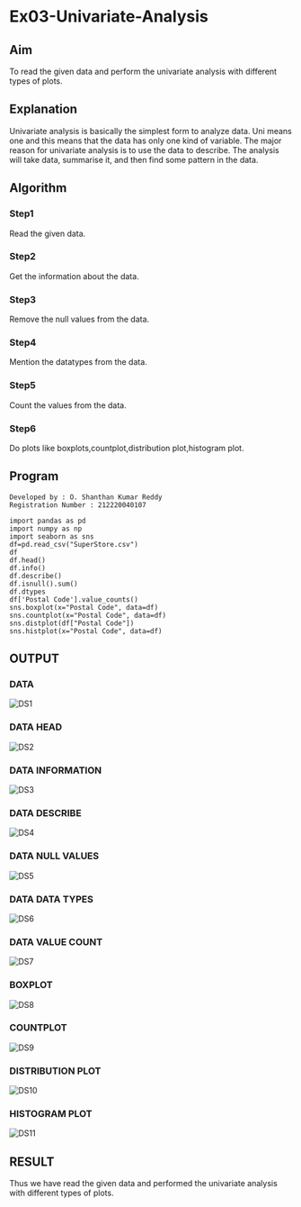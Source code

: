 # Ex03-Univariate-Analysis

## Aim

To read the given data and perform the univariate analysis with different types of plots.

## Explanation

Univariate analysis is basically the simplest form to analyze data. Uni means one and this means that the data has only one kind of variable. The major reason for univariate analysis is to use the data to describe. The analysis will take data, summarise it, and then find some pattern in the data.

## Algorithm

### Step1
Read the given data.

### Step2
Get the information about the data.

### Step3
Remove the null values from the data.

### Step4
Mention the datatypes from the data.

### Step5
Count the values from the data.

### Step6
Do plots like boxplots,countplot,distribution plot,histogram plot.

## Program
```
Developed by : O. Shanthan Kumar Reddy
Registration Number : 212220040107

import pandas as pd
import numpy as np
import seaborn as sns
df=pd.read_csv("SuperStore.csv")
df
df.head()
df.info()
df.describe()
df.isnull().sum()
df.dtypes
df['Postal Code'].value_counts()
sns.boxplot(x="Postal Code", data=df)
sns.countplot(x="Postal Code", data=df)
sns.distplot(df["Postal Code"])
sns.histplot(x="Postal Code", data=df)
```
## OUTPUT

### DATA
![DS1](https://user-images.githubusercontent.com/93427345/191898791-4de0a8c9-8581-41ea-8d84-b5ec9c6743c7.PNG)

### DATA HEAD
![DS2](https://user-images.githubusercontent.com/93427345/191898834-8d3130d9-0b40-4365-a3ea-74e3d28431d2.PNG)

### DATA INFORMATION
![DS3](https://user-images.githubusercontent.com/93427345/191898931-2e68fa8f-cf9d-43bc-a312-daf160e07afc.PNG)

### DATA DESCRIBE
![DS4](https://user-images.githubusercontent.com/93427345/191899037-e94c8007-a87b-4ead-b12d-71bd330a2a8c.PNG)

### DATA NULL VALUES
![DS5](https://user-images.githubusercontent.com/93427345/191899055-86795845-012e-4143-b9c9-8713c4a43ff4.PNG)

### DATA DATA TYPES
![DS6](https://user-images.githubusercontent.com/93427345/191899082-b33f146f-342f-4f3a-91eb-a75f3df20ffc.PNG)

### DATA VALUE COUNT
![DS7](https://user-images.githubusercontent.com/93427345/191899148-cd36cef2-1862-47bc-b22d-5b103fceb4cb.PNG)

### BOXPLOT
![DS8](https://user-images.githubusercontent.com/93427345/191899185-be661814-d402-4245-ba45-cbe649579323.PNG)

### COUNTPLOT
![DS9](https://user-images.githubusercontent.com/93427345/191899219-e401211a-2cfc-4307-94c8-80141da63e6c.PNG)

### DISTRIBUTION PLOT
![DS10](https://user-images.githubusercontent.com/93427345/191899278-36e61237-4504-4203-b341-bb5da1c7a3e8.PNG)

### HISTOGRAM PLOT
![DS11](https://user-images.githubusercontent.com/93427345/191899301-c3316b5a-2418-44e3-8422-c2e772aca695.PNG)

## RESULT
Thus we have read the given data and performed the univariate analysis with different types of plots.
